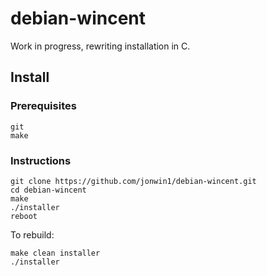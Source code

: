 # debian-wincent

Work in progress, rewriting installation in C.

## Install

### Prerequisites

    git
    make

### Instructions

    git clone https://github.com/jonwin1/debian-wincent.git
    cd debian-wincent
    make
    ./installer
    reboot

To rebuild:

    make clean installer
    ./installer

